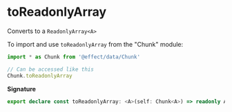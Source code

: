 # toReadonlyArray

Converts to a `ReadonlyArray<A>`

To import and use `toReadonlyArray` from the "Chunk" module:

```ts
import * as Chunk from '@effect/data/Chunk'

// Can be accessed like this
Chunk.toReadonlyArray
```

**Signature**

```ts
export declare const toReadonlyArray: <A>(self: Chunk<A>) => readonly A[]
```
